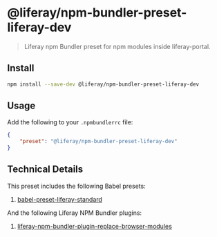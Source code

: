# @liferay/npm-bundler-preset-liferay-dev

> Liferay npm Bundler preset for npm modules inside liferay-portal.

## Install

```sh
npm install --save-dev @liferay/npm-bundler-preset-liferay-dev
```

## Usage

Add the following to your `.npmbundlerrc` file:

```json
{
	"preset": "@liferay/npm-bundler-preset-liferay-dev"
}
```

## Technical Details

This preset includes the following Babel presets:

1. [babel-preset-liferay-standard](https://github.com/izaera/liferay-npm-build-tools/tree/master/packages/babel-preset-liferay-standard)

And the following Liferay NPM Bundler plugins:

1. [liferay-npm-bundler-plugin-replace-browser-modules](https://github.com/izaera/liferay-npm-build-tools/tree/master/packages/liferay-npm-bundler-plugin-replace-browser-modules)
